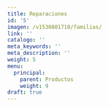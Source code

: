 ```yaml
---
title: Reparaciones
id: '5'
imagen: /v1530801710/familias/
link: ''
catalogo: ''
meta_keywords: ''
meta_description: ''
weight: 5
menu:
  principal:
    parent: Productos
    weight: 9
draft: true
---
```


